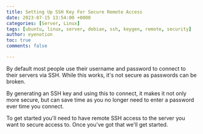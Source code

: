 ```yaml
---
title: Setting Up SSH Key For Secure Remote Access
date: 2023-07-15 13:54:00 +0000
categories: [Server, Linux]
tags: [ubuntu, linux, server, debian, ssh, keygen, remote, security]     # TAG names should always be lowercase
author: eyenotion
toc: true
comments: false

---
```


By default most people use their username and password to connect to their servers via SSH. While this works, it's not secure as passwords can be broken. 

By generating an SSH key and using this to connect, it makes it not only more secure, but can save time as you no longer need to enter a password ever time you connect.

To get started you'll need to have remote SSH access to the server you want to secure access to. Once you've got that we'll get started.